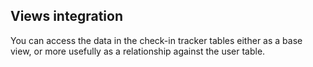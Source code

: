 ## Views integration
You can access the data in the check-in tracker tables either as a base view, or
more usefully as a relationship against the user table.
